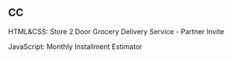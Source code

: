 ## CC
HTML&CSS: Store 2 Door Grocery Delivery Service - Partner Invite

JavaScript: Monthly Installment Estimator
